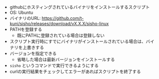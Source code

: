 * githubにホスティングされているバイナリをインストールするスクリプト
* OS: Ubuntu
* バイナリのURL: https://github.com/t-kuni/sisho/releases/download/vX.X.X/sisho-linux
* PATHを登録する
  * 既にPATHに登録されている場合は登録しない
* スクリプト実行時にすでにバイナリがインストールされている場合は、バイナリを上書きする
* バージョンを指定できる
  * 省略した場合は最新バージョンをインストールする
* `sisho` というコマンドで実行できるようにする
* curlの実行結果をチェックしてエラーがあればスクリプトを終了する